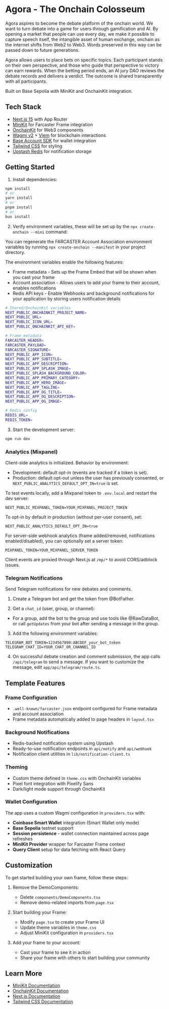 # Agora - The Onchain Colosseum

Agora aspires to become the debate platform of the onchain world. We want to turn debate into a game for users through gamification and AI. By opening a market that people can use every day, we make it possible to capture speech itself, the intangible asset of human exchange, onchain as the internet shifts from Web2 to Web3. Words preserved in this way can be passed down to future generations.

Agora allows users to place bets on specific topics. Each participant stands on their own perspective, and those who guide that perspective to victory can earn rewards. When the betting period ends, an AI jury DAO reviews the debate records and delivers a verdict. The outcome is shared transparently with all participants.

Built on Base Sepolia with MiniKit and OnchainKit integration.

## Tech Stack

- [Next.js 15](https://nextjs.org) with App Router
- [MiniKit](https://docs.base.org/builderkits/minikit/overview) for Farcaster Frame integration
- [OnchainKit](https://www.base.org/builders/onchainkit) for Web3 components
- [Wagmi v2](https://wagmi.sh) + [Viem](https://viem.sh) for blockchain interactions
- [Base Account SDK](https://docs.base.org/base-account) for wallet integration
- [Tailwind CSS](https://tailwindcss.com) for styling
- [Upstash Redis](https://upstash.com) for notification storage

## Getting Started

1. Install dependencies:
```bash
npm install
# or
yarn install
# or
pnpm install
# or
bun install
```

2. Verify environment variables, these will be set up by the `npx create-onchain --mini` command:

You can regenerate the FARCASTER Account Association environment variables by running `npx create-onchain --manifest` in your project directory.

The environment variables enable the following features:

- Frame metadata - Sets up the Frame Embed that will be shown when you cast your frame
- Account association - Allows users to add your frame to their account, enables notifications
- Redis API keys - Enable Webhooks and background notifications for your application by storing users notification details

```bash
# Shared/OnchainKit variables
NEXT_PUBLIC_ONCHAINKIT_PROJECT_NAME=
NEXT_PUBLIC_URL=
NEXT_PUBLIC_ICON_URL=
NEXT_PUBLIC_ONCHAINKIT_API_KEY=

# Frame metadata
FARCASTER_HEADER=
FARCASTER_PAYLOAD=
FARCASTER_SIGNATURE=
NEXT_PUBLIC_APP_ICON=
NEXT_PUBLIC_APP_SUBTITLE=
NEXT_PUBLIC_APP_DESCRIPTION=
NEXT_PUBLIC_APP_SPLASH_IMAGE=
NEXT_PUBLIC_SPLASH_BACKGROUND_COLOR=
NEXT_PUBLIC_APP_PRIMARY_CATEGORY=
NEXT_PUBLIC_APP_HERO_IMAGE=
NEXT_PUBLIC_APP_TAGLINE=
NEXT_PUBLIC_APP_OG_TITLE=
NEXT_PUBLIC_APP_OG_DESCRIPTION=
NEXT_PUBLIC_APP_OG_IMAGE=

# Redis config
REDIS_URL=
REDIS_TOKEN=
```

3. Start the development server:
```bash
npm run dev
```

### Analytics (Mixpanel)

Client-side analytics is initialized. Behavior by environment:
- Development: default opt-in (events are tracked if a token is set).
- Production: default opt-out unless the user has previously consented, or `NEXT_PUBLIC_ANALYTICS_DEFAULT_OPT_IN=true` is set.

To test events locally, add a Mixpanel token to `.env.local` and restart the dev server:

```
NEXT_PUBLIC_MIXPANEL_TOKEN=YOUR_MIXPANEL_PROJECT_TOKEN
```

To opt-in by default in production (without per-user consent), set:

```
NEXT_PUBLIC_ANALYTICS_DEFAULT_OPT_IN=true
```

For server-side webhook analytics (frame added/removed, notifications enabled/disabled), you can optionally set a server token:

```
MIXPANEL_TOKEN=YOUR_MIXPANEL_SERVER_TOKEN
```

Client events are proxied through Next.js at `/mp/*` to avoid CORS/adblock issues.

### Telegram Notifications

Send Telegram notifications for new debates and comments.

1) Create a Telegram bot and get the token from @BotFather.

2) Get a `chat_id` (user, group, or channel):
- For a group, add the bot to the group and use tools like @RawDataBot, or call `getUpdates` from your bot after sending a message in the group.

3) Add the following environment variables:
```
TELEGRAM_BOT_TOKEN=1234567890:ABCDEF_your_bot_token
TELEGRAM_CHAT_ID=YOUR_CHAT_OR_CHANNEL_ID
```

4) On successful debate creation and comment submission, the app calls `/api/telegram` to send a message. If you want to customize the message, edit `app/api/telegram/route.ts`.

## Template Features

### Frame Configuration
- `.well-known/farcaster.json` endpoint configured for Frame metadata and account association
- Frame metadata automatically added to page headers in `layout.tsx`

### Background Notifications
- Redis-backed notification system using Upstash
- Ready-to-use notification endpoints in `api/notify` and `api/webhook`
- Notification client utilities in `lib/notification-client.ts`

### Theming
- Custom theme defined in `theme.css` with OnchainKit variables
- Pixel font integration with Pixelify Sans
- Dark/light mode support through OnchainKit

### Wallet Configuration
The app uses a custom Wagmi configuration in `providers.tsx` with:
- **Coinbase Smart Wallet** integration (Smart Wallet only mode)
- **Base Sepolia** testnet support
- **Session persistence** - wallet connection maintained across page refreshes
- **MiniKit Provider** wrapper for Farcaster Frame context
- **Query Client** setup for data fetching with React Query

## Customization

To get started building your own frame, follow these steps:

1. Remove the DemoComponents:
   - Delete `components/DemoComponents.tsx`
   - Remove demo-related imports from `page.tsx`

2. Start building your Frame:
   - Modify `page.tsx` to create your Frame UI
   - Update theme variables in `theme.css`
   - Adjust MiniKit configuration in `providers.tsx`

3. Add your frame to your account:
   - Cast your frame to see it in action
   - Share your frame with others to start building your community

## Learn More

- [MiniKit Documentation](https://docs.base.org/builderkits/minikit/overview)
- [OnchainKit Documentation](https://docs.base.org/builderkits/onchainkit/getting-started)
- [Next.js Documentation](https://nextjs.org/docs)
- [Tailwind CSS Documentation](https://tailwindcss.com/docs)
